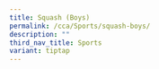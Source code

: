 ```yaml
---
title: Squash (Boys)
permalink: /cca/Sports/squash-boys/
description: ""
third_nav_title: Sports
variant: tiptap
---
```

<p></p><p></p>